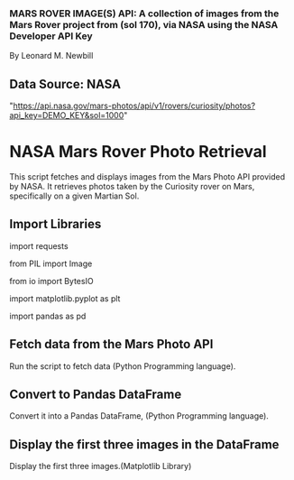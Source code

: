 ### MARS ROVER IMAGE(S) API: A collection of images from the Mars Rover project from (sol 170), via NASA using the NASA Developer API Key 
By Leonard M. Newbill

## Data Source: NASA
"https://api.nasa.gov/mars-photos/api/v1/rovers/curiosity/photos?api_key=DEMO_KEY&sol=1000"

# NASA Mars Rover Photo Retrieval
This script fetches and displays images from the Mars Photo API provided by NASA.
It retrieves photos taken by the Curiosity rover on Mars, specifically on a given Martian Sol.

## Import Libraries
import requests

from PIL import Image

from io import BytesIO

import matplotlib.pyplot as plt

import pandas as pd

## Fetch data from the Mars Photo API 
Run the script to fetch data (Python Programming language).

## Convert to Pandas DataFrame
Convert it into a Pandas DataFrame,  (Python Programming language).

## Display the first three images in the DataFrame
Display the first three images.(Matplotlib Library)



